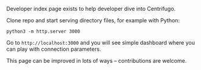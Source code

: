 Developer index page exists to help developer dive into Centrifugo.

Clone repo and start serving directory files, for example with Python:

```
python3 -m http.server 3000
```

Go to `http://localhost:3000` and you will see simple dashboard where you can play with connection parameters.

This page can be improved in lots of ways – contributions are welcome.
